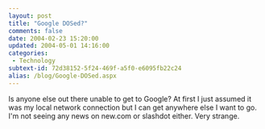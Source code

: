 ```yaml
---
layout: post
title: "Google DOSed?"
comments: false
date: 2004-02-23 15:20:00
updated: 2004-05-01 14:16:00
categories:
 - Technology
subtext-id: 72d38152-5f24-469f-a5f0-e6095fb22c24
alias: /blog/Google-DOSed.aspx
---
```



Is anyone else out there unable to get to Google? At first I just assumed it was my local network connection but I can get anywhere else I want to go. I'm not seeing any news on new.com or slashdot either. Very strange. 
